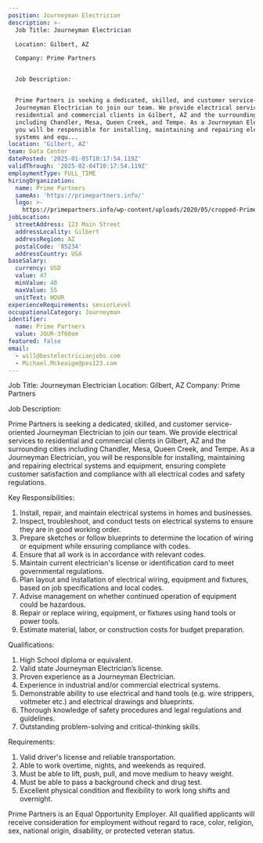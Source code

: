 ```yaml
---
position: Journeyman Electrician
description: >-
  Job Title: Journeyman Electrician

  Location: Gilbert, AZ

  Company: Prime Partners


  Job Description:


  Prime Partners is seeking a dedicated, skilled, and customer service-oriented
  Journeyman Electrician to join our team. We provide electrical services to
  residential and commercial clients in Gilbert, AZ and the surrounding cities
  including Chandler, Mesa, Queen Creek, and Tempe. As a Journeyman Electrician,
  you will be responsible for installing, maintaining and repairing electrical
  systems and equ...
location: 'Gilbert, AZ'
team: Data Center
datePosted: '2025-01-05T10:17:54.119Z'
validThrough: '2025-02-04T10:17:54.119Z'
employmentType: FULL_TIME
hiringOrganization:
  name: Prime Partners
  sameAs: 'https://primepartners.info/'
  logo: >-
    https://primepartners.info/wp-content/uploads/2020/05/cropped-Prime-Partners-Logo-NO-BG-1-1.png
jobLocation:
  streetAddress: 123 Main Street
  addressLocality: Gilbert
  addressRegion: AZ
  postalCode: '85234'
  addressCountry: USA
baseSalary:
  currency: USD
  value: 47
  minValue: 40
  maxValue: 55
  unitText: HOUR
experienceRequirements: seniorLevel
occupationalCategory: Journeyman
identifier:
  name: Prime Partners
  value: JOUR-3f60om
featured: false
email:
  - will@bestelectricianjobs.com
  - Michael.Mckeaige@pes123.com
---
```




Job Title: Journeyman Electrician
Location: Gilbert, AZ
Company: Prime Partners

Job Description:

Prime Partners is seeking a dedicated, skilled, and customer service-oriented Journeyman Electrician to join our team. We provide electrical services to residential and commercial clients in Gilbert, AZ and the surrounding cities including Chandler, Mesa, Queen Creek, and Tempe. As a Journeyman Electrician, you will be responsible for installing, maintaining and repairing electrical systems and equipment, ensuring complete customer satisfaction and compliance with all electrical codes and safety regulations.

Key Responsibilities:

1. Install, repair, and maintain electrical systems in homes and businesses.
2. Inspect, troubleshoot, and conduct tests on electrical systems to ensure they are in good working order.
3. Prepare sketches or follow blueprints to determine the location of wiring or equipment while ensuring compliance with codes.
4. Ensure that all work is in accordance with relevant codes.
5. Maintain current electrician's license or identification card to meet governmental regulations.
6. Plan layout and installation of electrical wiring, equipment and fixtures, based on job specifications and local codes.
7. Advise management on whether continued operation of equipment could be hazardous.
8. Repair or replace wiring, equipment, or fixtures using hand tools or power tools.
9. Estimate material, labor, or construction costs for budget preparation.

Qualifications:

1. High School diploma or equivalent.
2. Valid state Journeyman Electrician’s license.
3. Proven experience as a Journeyman Electrician.
4. Experience in industrial and/or commercial electrical systems.
5. Demonstrable ability to use electrical and hand tools (e.g. wire strippers, voltmeter etc.) and electrical drawings and blueprints.
6. Thorough knowledge of safety procedures and legal regulations and guidelines.
7. Outstanding problem-solving and critical-thinking skills.

Requirements:

1. Valid driver's license and reliable transportation.
2. Able to work overtime, nights, and weekends as required.
3. Must be able to lift, push, pull, and move medium to heavy weight.
4. Must be able to pass a background check and drug test.
5. Excellent physical condition and flexibility to work long shifts and overnight.

Prime Partners is an Equal Opportunity Employer. All qualified applicants will receive consideration for employment without regard to race, color, religion, sex, national origin, disability, or protected veteran status.

